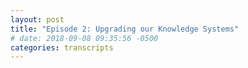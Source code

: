 ```yaml
---
layout: post
title: "Episode 2: Upgrading our Knowledge Systems"
# date: 2018-09-08 09:35:56 -0500
categories: transcripts
---
```

